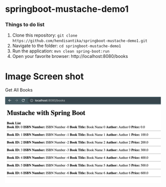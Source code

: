 # springboot-mustache-demo1

### Things to do list

1. Clone this repository: `git clone https://github.com/hendisantika/springboot-mustache-demo1.git`
2. Navigate to the folder: `cd springboot-mustache-demo1`
3. Run the application: `mvn clean spring-boot:run`
4. Open your favorite browser: http://localhost:8080/books

# Image Screen shot

Get All Books

![Get All Books](img/books.png "Get All Books")
